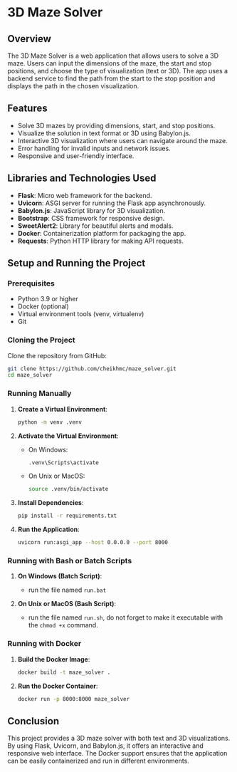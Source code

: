 # 3D Maze Solver

## Overview

The 3D Maze Solver is a web application that allows users to solve a 3D maze. Users can input the dimensions of the maze, the start and stop positions, and choose the type of visualization (text or 3D). The app uses a backend service to find the path from the start to the stop position and displays the path in the chosen visualization.

## Features

- Solve 3D mazes by providing dimensions, start, and stop positions.
- Visualize the solution in text format or 3D using Babylon.js.
- Interactive 3D visualization where users can navigate around the maze.
- Error handling for invalid inputs and network issues.
- Responsive and user-friendly interface.

## Libraries and Technologies Used

- **Flask**: Micro web framework for the backend.
- **Uvicorn**: ASGI server for running the Flask app asynchronously.
- **Babylon.js**: JavaScript library for 3D visualization.
- **Bootstrap**: CSS framework for responsive design.
- **SweetAlert2**: Library for beautiful alerts and modals.
- **Docker**: Containerization platform for packaging the app.
- **Requests**: Python HTTP library for making API requests.


## Setup and Running the Project

### Prerequisites

- Python 3.9 or higher
- Docker (optional)
- Virtual environment tools (venv, virtualenv)
- Git

### Cloning the Project

Clone the repository from GitHub:

```bash
git clone https://github.com/cheikhmc/maze_solver.git
cd maze_solver
```

### Running Manually

1. **Create a Virtual Environment**:
    ```sh
    python -m venv .venv
    ```

2. **Activate the Virtual Environment**:
    - On Windows:
      ```sh
      .venv\Scripts\activate
      ```
    - On Unix or MacOS:
      ```sh
      source .venv/bin/activate
      ```

3. **Install Dependencies**:
    ```sh
    pip install -r requirements.txt
    ```

4. **Run the Application**:
    ```sh
    uvicorn run:asgi_app --host 0.0.0.0 --port 8000
    ```

### Running with Bash or Batch Scripts

1. **On Windows (Batch Script)**:
    - run the file named `run.bat`

2. **On Unix or MacOS (Bash Script)**:
    - run the file named `run.sh`, do not forget to make it executable with the `chmod +x` command.

### Running with Docker

1. **Build the Docker Image**:
    ```sh
    docker build -t maze_solver .
    ```

2. **Run the Docker Container**:
    ```sh
    docker run -p 8000:8000 maze_solver
    ```

## Conclusion

This project provides a 3D maze solver with both text and 3D visualizations. By using Flask, Uvicorn, and Babylon.js, it offers an interactive and responsive web interface. The Docker support ensures that the application can be easily containerized and run in different environments.